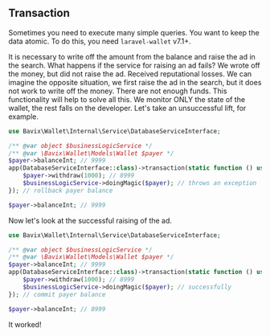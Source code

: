 ## Transaction

Sometimes you need to execute many simple queries. You want to keep the data atomic. To do this, you need `laravel-wallet` v7.1+.

It is necessary to write off the amount from the balance and raise the ad in the search. What happens if the service for raising an ad fails? We wrote off the money, but did not raise the ad. Received reputational losses. We can imagine the opposite situation, we first raise the ad in the search, but it does not work to write off the money. There are not enough funds. This functionality will help to solve all this. We monitor ONLY the state of the wallet, the rest falls on the developer. Let's take an unsuccessful lift, for example.

```php
use Bavix\Wallet\Internal\Service\DatabaseServiceInterface;

/** @var object $businessLogicService */
/** @var \Bavix\Wallet\Models\Wallet $payer */
$payer->balanceInt; // 9999
app(DatabaseServiceInterface::class)->transaction(static function () use ($payer) {
    $payer->withdraw(1000); // 8999
    $businessLogicService->doingMagic($payer); // throws an exception
}); // rollback payer balance

$payer->balanceInt; // 9999
```

Now let's look at the successful raising of the ad.

```php
use Bavix\Wallet\Internal\Service\DatabaseServiceInterface;

/** @var object $businessLogicService */
/** @var \Bavix\Wallet\Models\Wallet $payer */
$payer->balanceInt; // 9999
app(DatabaseServiceInterface::class)->transaction(static function () use ($payer) {
    $payer->withdraw(1000); // 8999
    $businessLogicService->doingMagic($payer); // successfully
}); // commit payer balance

$payer->balanceInt; // 8999
```

It worked! 
